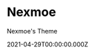 ---
title: Nexmoe
github: https://github.com/theme-nexmoe/hexo-theme-nexmoe
demo: https://nexmoe.com/
license: Apache-2.0
author: Nexmoe's Theme
author_link: ''
author_twitter: ''
date: 2021-04-29T00:00:00.000Z
ssg:
  - Hexo
cms: null
css: null
archetype: null
description: A special Hexo theme.
draft: false
publish_date: '2019-07-21T05:43:13Z'
update_date: '2022-08-12T05:32:12Z'
github_star: 1273
github_fork: 194
---